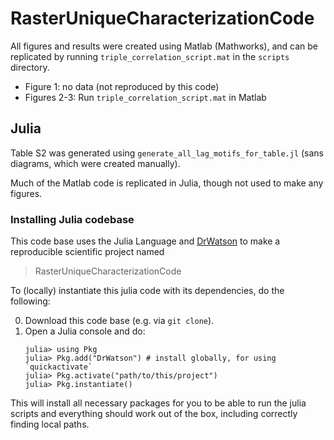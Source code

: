 # RasterUniqueCharacterizationCode

All figures and results were created using Matlab (Mathworks), and can be replicated by running `triple_correlation_script.mat` in the `scripts` directory.

   - Figure 1: no data (not reproduced by this code)
   - Figures 2-3: Run `triple_correlation_script.mat` in Matlab

## Julia

Table S2 was generated using `generate_all_lag_motifs_for_table.jl` (sans diagrams, which were created manually). 

Much of the Matlab code is replicated in Julia, though not used to make any figures.

### Installing Julia codebase

This code base uses the Julia Language and [DrWatson](https://juliadynamics.github.io/DrWatson.jl/stable/)
to make a reproducible scientific project named
> RasterUniqueCharacterizationCode

To (locally) instantiate this julia code with its dependencies, do the following:

0. Download this code base (e.g. via `git clone`).
1. Open a Julia console and do:
   ```
   julia> using Pkg
   julia> Pkg.add("DrWatson") # install globally, for using `quickactivate`
   julia> Pkg.activate("path/to/this/project")
   julia> Pkg.instantiate()
   ```

This will install all necessary packages for you to be able to run the julia scripts and
everything should work out of the box, including correctly finding local paths.
